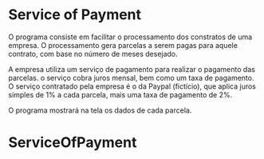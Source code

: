# Service of Payment

O programa consiste em facilitar o processamento dos constratos de uma empresa. O processamento gera parcelas a serem pagas para aquele contrato, com base no número de meses desejado.

A empresa utiliza um serviço de pagamento para realizar o pagamento das parcelas. o serviço cobra juros mensal, bem como um taxa de pagamento. O serviço contratado pela empresa é o da Paypal (fictício), que aplica juros simples de 1% a cada parcela, mais uma taxa de pagamento de 2%. 

O programa mostrará na tela os dados de cada parcela.
 
# ServiceOfPayment
